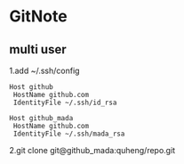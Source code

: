 # GitNote

## multi user

1.add ~/.ssh/config

```
Host github
 HostName github.com
 IdentityFile ~/.ssh/id_rsa

Host github_mada
 HostName github.com
 IdentityFile ~/.ssh/mada_rsa
```

2.git clone git@github_mada:quheng/repo.git
